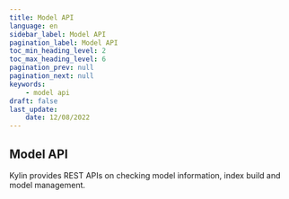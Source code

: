 ```yaml
---
title: Model API
language: en
sidebar_label: Model API
pagination_label: Model API
toc_min_heading_level: 2
toc_max_heading_level: 6
pagination_prev: null
pagination_next: null
keywords:
    - model api
draft: false
last_update: 
    date: 12/08/2022
---
```



##  Model API

Kylin provides REST APIs on checking model information, index build and model management.
